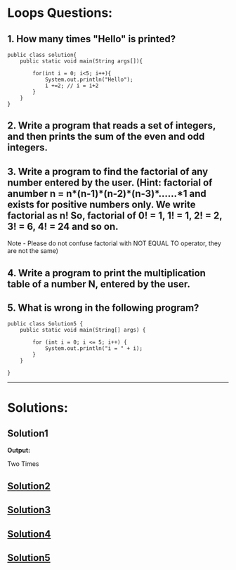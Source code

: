 # Loops Questions:

## 1. How many times "Hello" is printed?

```
public class solution{
    public static void main(String args[]){

        for(int i = 0; i<5; i++){
            System.out.println("Hello");
            i +=2; // i = i+2
        }
    }
}
```

## 2. Write a program that reads a set of integers, and then prints the sum of the even and odd integers.

## 3. Write a program to find the factorial of any number entered by the user. (Hint: factorial of anumber n = n*(n-1)*(n-2)\*(n-3)\*......\*1 and exists for positive numbers only. We write factorial as n! So, factorial of 0! = 1, 1! = 1, 2! = 2, 3! = 6, 4! = 24 and so on.

Note - Please do not confuse factorial with NOT EQUAL TO operator, they are not the same)

## 4. Write a program to print the multiplication table of a number N, entered by the user.

## 5. What is wrong in the following program?

```
public class Solution5 {
    public static void main(String[] args) {

        for (int i = 0; i <= 5; i++) {
            System.out.println("i = " + i);
        }
    }

}
```

---

# Solutions:

## Solution1

**Output:**

Two Times

## [Solution2]()

## [Solution3]()

## [Solution4]()

## [Solution5]()
